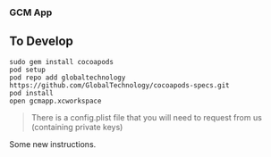 ### GCM App
## To Develop
```shell
sudo gem install cocoapods
pod setup
pod repo add globaltechnology https://github.com/GlobalTechnology/cocoapods-specs.git 
pod install
open gcmapp.xcworkspace
```

>There is a config.plist file that you will need to request from us (containing private keys)

Some new instructions.
